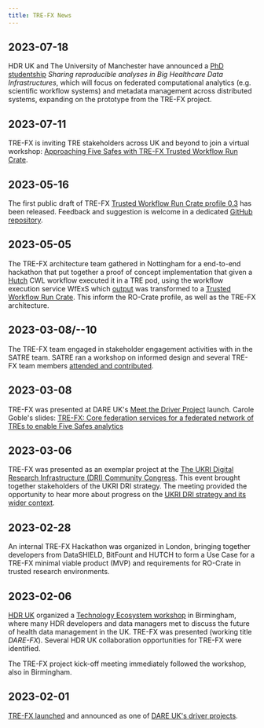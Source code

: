 ```yaml
---
title: TRE-FX News
---
```


## 2023-07-18

HDR UK and The University of Manchester have announced a [PhD studentship](https://esciencelab.org.uk/hdr/phd/2023/07/18/hdr-uk-phd-studentship/) _Sharing reproducible analyses in Big Healthcare Data Infrastructures_, which will focus on federated computational analytics (e.g. scientific workflow systems) and metadata management across distributed systems, expanding on the prototype from the TRE-FX project.

## 2023-07-11

TRE-FX is inviting TRE stakeholders across UK and beyond to join a virtual workshop: [Approaching Five Safes with TRE-FX Trusted Workflow Run Crate](/2023-07-11-tre-stakeholder-workshop).

## 2023-05-16

The first public draft of TRE-FX [Trusted Workflow Run Crate profile 0.3](https://w3id.org/trusted-wfrun-crate/0.3) has been released. Feedback and suggestion is welcome in a dedicated [GitHub repository](https://github.com/trefx/trusted-wfrun-crate/issues). 

## 2023-05-05

The TRE-FX architecture team gathered in Nottingham for a end-to-end hackathon that put together a proof of concept implementation that given a [Hutch](https://hdruk.github.io/hutch) CWL workflow executed it in a TRE pod, using the workflow execution service WfExS which [output](https://trefx.uk/trusted-wfrun-crate/0.3/example-hutch/data/ro-crate-preview.html) was transformed to a [Trusted Workflow Run Crate](https://trefx.uk/trusted-wfrun-crate/). This inform the RO-Crate profile, as well as the TRE-FX architecture. 

## 2023-03-08/--10

The TRE-FX team engaged in stakeholder engagement activities with in the SATRE team. SATRE ran a workshop on informed design and several TRE-FX team members [attended and contributed](https://discovery.dundee.ac.uk/en/activities/satre-and-the-future-landscape-of-uk-tres). 

## 2023-03-08

TRE-FX was presented at DARE UK's [Meet the Driver Project](https://dareuk.org.uk/wp-content/uploads/2023/03/Agenda-DARE-UK-Meet-the-Driver-projects.pdf) launch. Carole Goble's slides: [TRE-FX: Core federation services for a federated network of TREs to enable Five Safes analytics](https://doi.org/10.5281/zenodo.7708175)

## 2023-03-06

TRE-FX was presented as an exemplar project at the [The UKRI Digital Research Infrastructure (DRI) Community Congress](https://web.cvent.com/event/fc0032b7-0b22-4dd0-8c4c-38f3155df75f).  This event brought together stakeholders of the UKRI DRI strategy. The meeting provided the opportunity to hear more about progress on the [UKRI DRI strategy and its wider context](https://www.ukri.org/what-we-offer/creating-world-class-research-and-innovation-infrastructure/digital-research-infrastructure/).

## 2023-02-28

An internal TRE-FX Hackathon was organized in London, bringing together developers from DataSHIELD, BitFount and HUTCH to form a Use Case for a TRE-FX minimal viable product (MVP) and requirements for RO-Crate in trusted research environments.

## 2023-02-06

[HDR UK](https://www.hdruk.ac.uk/) organized a [Technology Ecosystem workshop](https://www.hdruk.ac.uk/wp-content/uploads/2023/01/HDRUK_Tech-Ecosystem_-meeting_Agenda.pdf?_hsmi=244331715&_hsenc=p2ANqtz-9rWIT0VvLpSGxajjNfv14dck7ZS0iNA7VgOob7GZwK1ioBv0UGRridIeANGtmLmUxT23OPmdbuIJCdL_aOKEpZpEGhQ2T0DpzypQEQ9jtwKigRgKg) in Birmingham, where many HDR developers and data managers met to discuss the future of health data management in the UK. TRE-FX was presented (working title _DARE-FX_). Several HDR UK collaboration opportunities for TRE-FX were identified.

The TRE-FX project kick-off meeting immediately followed the workshop, also in Birmingham.

## 2023-02-01

[TRE-FX launched](https://esciencelab.org.uk/announcements/launch/2023/02/01/tre-fx-launched) and announced as one of [DARE UK's driver projects](https://dareuk.org.uk/five-projects-funded-to-drive-more-coordinated-secure-use-of-sensitive-data-for-research-across-uk/).
